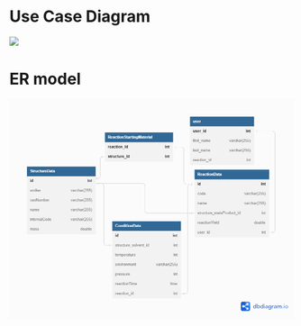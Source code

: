 # Use Case Diagram

<img src="https://github.com/javagurulv/-java_2_monday_february_2023_online/blob/main/team_eln/Use%20Case%20Diagram.png?raw=true">


# ER model

<img src="https://github.com/javagurulv/-java_2_monday_february_2023_online/blob/main/team_eln/ELN4.png?raw=true">
